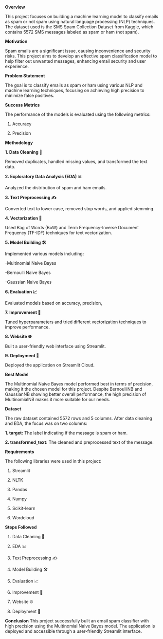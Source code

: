 **Overview**

This project focuses on building a machine learning model to classify emails as spam or not spam using natural language processing (NLP) techniques. The dataset used is the SMS Spam Collection Dataset from Kaggle, which contains 5572 SMS messages labeled as spam or ham (not spam).

**Motivation**

Spam emails are a significant issue, causing inconvenience and security risks. This project aims to develop an effective spam classification model to help filter out unwanted messages, enhancing email security and user experience.

**Problem Statement**

The goal is to classify emails as spam or ham using various NLP and machine learning techniques, focusing on achieving high precision to minimize false positives.

**Success Metrics**

The performance of the models is evaluated using the following metrics:

1. Accuracy

2. Precision

**Methodology**

**1. Data Cleaning 🧹**

Removed duplicates, handled missing values, and transformed the text data.

**2. Exploratory Data Analysis (EDA) 📊**

Analyzed the distribution of spam and ham emails.

**3. Text Preprocessing ✍️**

Converted text to lower case, removed stop words, and applied stemming.

**4. Vectorization 🧮**

Used Bag of Words (BoW) and Term Frequency-Inverse Document Frequency (TF-IDF) techniques for text vectorization.

**5. Model Building 🛠️**

Implemented various models including:

-Multinomial Naive Bayes

-Bernoulli Naive Bayes

-Gaussian Naive Bayes

**6. Evaluation 📈**

Evaluated models based on accuracy, precision,

**7. Improvement 🔧**

Tuned hyperparameters and tried different vectorization techniques to improve performance.

**8. Website 🌐**

Built a user-friendly web interface using Streamlit.

**9. Deployment 🚀**

Deployed the application on Streamlit Cloud.

**Best Model**

The Multinomial Naive Bayes model performed best in terms of precision, making it the chosen model for this project. Despite BernoulliNB and GaussianNB showing better overall performance, the high precision of MultinomialNB makes it more suitable for our needs.

**Dataset**

The raw dataset contained 5572 rows and 5 columns. After data cleaning and EDA, the focus was on two columns:

**1. target:** The label indicating if the message is spam or ham.

**2. transformed_text:** The cleaned and preprocessed text of the message.


**Requirements**

The following libraries were used in this project:

1. Streamlit

2. NLTK

3. Pandas

4. Numpy

5. Scikit-learn

6. Wordcloud


**Steps Followed**

1. Data Cleaning 🧹

2. EDA 📊

3. Text Preprocessing ✍️

4. Model Building 🛠️

5. Evaluation 📈

6. Improvement 🔧

7. Website 🌐

8. Deployment 🚀

**Conclusion**
This project successfully built an email spam classifier with high precision using the Multinomial Naive Bayes model. The application is deployed and accessible through a user-friendly Streamlit interface.
